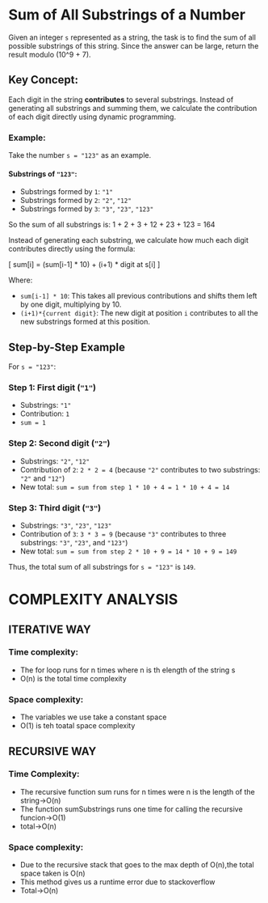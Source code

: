 # Sum of All Substrings of a Number

Given an integer `s` represented as a string, the task is to find the sum of all possible substrings of this string. Since the answer can be large, return the result modulo \(10^9 + 7\).

## Key Concept:
Each digit in the string **contributes** to several substrings. Instead of generating all substrings and summing them, we calculate the contribution of each digit directly using dynamic programming.

### Example:
Take the number `s = "123"` as an example.

#### Substrings of `"123"`:
- Substrings formed by `1`: `"1"`
- Substrings formed by `2`: `"2"`, `"12"`
- Substrings formed by `3`: `"3"`, `"23"`, `"123"`

So the sum of all substrings is:
1 + 2 + 3 + 12 + 23 + 123 = 164

Instead of generating each substring, we calculate how much each digit contributes directly using the formula:

\[
sum[i] = (sum[i-1] * 10) + (i+1) * digit at s[i]
\]

Where:
- `sum[i-1] * 10`: This takes all previous contributions and shifts them left by one digit, multiplying by 10.
- `(i+1)*{current digit}`: The new digit at position `i` contributes to all the new substrings formed at this position.

## Step-by-Step Example

For `s = "123"`:

### Step 1: First digit (`"1"`)
- Substrings: `"1"`
- Contribution: `1`
- `sum = 1`

### Step 2: Second digit (`"2"`)
- Substrings: `"2"`, `"12"`
- Contribution of `2`: `2 * 2 = 4` (because `"2"` contributes to two substrings: `"2"` and `"12"`)
- New total: `sum = sum from step 1 * 10 + 4 = 1 * 10 + 4 = 14`

### Step 3: Third digit (`"3"`)
- Substrings: `"3"`, `"23"`, `"123"`
- Contribution of `3`: `3 * 3 = 9` (because `"3"` contributes to three substrings: `"3"`, `"23"`, and `"123"`)
- New total: `sum = sum from step 2 * 10 + 9 = 14 * 10 + 9 = 149`

Thus, the total sum of all substrings for `s = "123"` is `149`.

# COMPLEXITY ANALYSIS

## ITERATIVE WAY
### Time complexity:
- The for loop runs for n times where n is th elength of the string s
- O(n) is the total time complexity
### Space complexity:
- The variables we use take a constant space
- O(1) is teh toatal space complexity

## RECURSIVE WAY
### Time Complexity:
- The recursive function sum runs for n times were n is the length of the string->O(n)
- The function sumSubstrings runs one time for calling the recursive funcion->O(1)
- total->O(n)

### Space complexity:
- Due to the recursive stack that goes to the max depth of O(n),the total space taken is O(n)
- This method gives us a runtime error due to stackoverflow
- Total->O(n)
